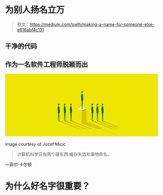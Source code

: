 # 为别人扬名立万

> 原文：<https://medium.com/swlh/making-a-name-for-someone-else-e616abf4c131>

## 干净的代码

## 作为一名软件工程师脱颖而出

![](img/1b8878b0384c7ff934c840cc9617267a.png)

image courtesy of Jozef Micic

> 计算机科学只有两个硬东西:缓存失效和事物命名。

—菲尔·卡尔顿

# 为什么好名字很重要？